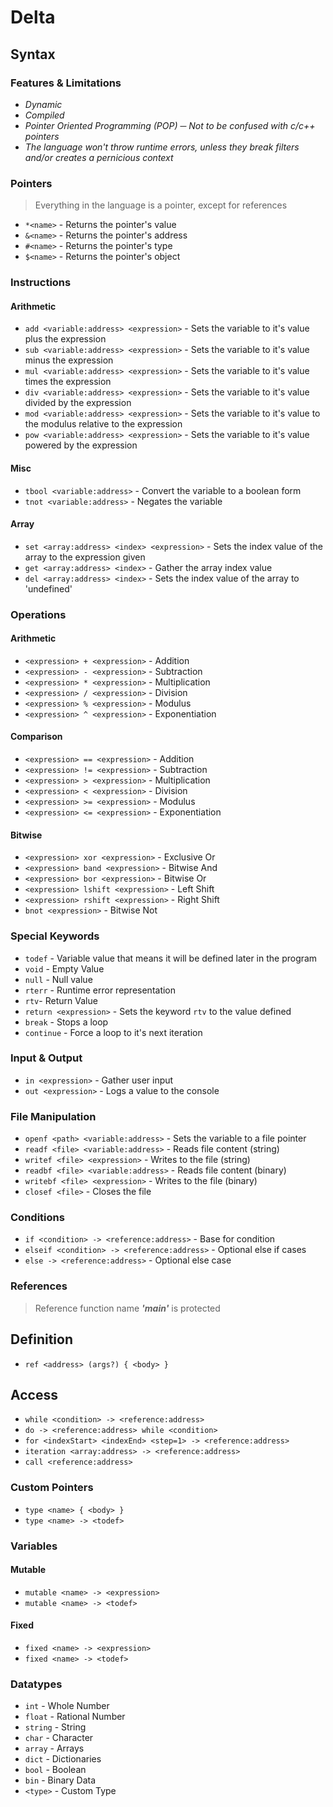 # Delta

## Syntax
### Features & Limitations
* *Dynamic*
* *Compiled*
* *Pointer Oriented Programming (POP) ─ Not to be confused with c/c++ pointers*
* *The language won't throw runtime errors, unless they break filters and/or creates a pernicious context*

### Pointers
> Everything in the language is a pointer, except for references
* `*<name>` - Returns the pointer's value
* `&<name>` - Returns the pointer's address
* `#<name>` - Returns the pointer's type
* `$<name>` - Returns the pointer's object

### Instructions
#### Arithmetic
* `add <variable:address> <expression>` - Sets the variable to it's value plus the expression
* `sub <variable:address> <expression>` - Sets the variable to it's value minus the expression
* `mul <variable:address> <expression>` - Sets the variable to it's value times the expression
* `div <variable:address> <expression>` - Sets the variable to it's value divided by the expression
* `mod <variable:address> <expression>` - Sets the variable to it's value to the modulus relative to the expression
* `pow <variable:address> <expression>` - Sets the variable to it's value powered by the expression
#### Misc
* `tbool <variable:address>` - Convert the variable to a boolean form
* `tnot <variable:address>` - Negates the variable
#### Array
* `set <array:address> <index> <expression>` - Sets the index value of the array to the expression given
* `get <array:address> <index>` - Gather the array index value
* `del <array:address> <index>` - Sets the index value of the array to 'undefined'

### Operations

#### Arithmetic
* `<expression> + <expression>` - Addition
* `<expression> - <expression>` - Subtraction
* `<expression> * <expression>` - Multiplication
* `<expression> / <expression>` - Division
* `<expression> % <expression>` - Modulus
* `<expression> ^ <expression>` - Exponentiation

#### Comparison
* `<expression> == <expression>` - Addition
* `<expression> != <expression>` - Subtraction
* `<expression> > <expression>` - Multiplication
* `<expression> < <expression>` - Division
* `<expression> >= <expression>` - Modulus
* `<expression> <= <expression>` - Exponentiation

#### Bitwise
* `<expression> xor <expression>` - Exclusive Or
* `<expression> band <expression>` - Bitwise And
* `<expression> bor <expression>` - Bitwise Or
* `<expression> lshift <expression>` - Left Shift
* `<expression> rshift <expression>` - Right Shift
* `bnot <expression>` - Bitwise Not

### Special Keywords
* `todef` - Variable value that means it will be defined later in the program
* `void` - Empty Value
* `null` - Null value
* `rterr` - Runtime error representation 
* `rtv`- Return Value
* `return <expression>` - Sets the keyword `rtv` to the value defined
* `break` - Stops a loop
* `continue` - Force a loop to it's next iteration

### Input & Output
* `in <expression>` - Gather user input
* `out <expression>` - Logs a value to the console

### File Manipulation
* `openf <path> <variable:address>` - Sets the variable to a file pointer
* `readf <file> <variable:address>` - Reads file content (string)
* `writef <file> <expression>` - Writes to the file (string)
* `readbf <file> <variable:address>` - Reads file content (binary)
* `writebf <file> <expression>` - Writes to the file (binary)
* `closef <file>` - Closes the file

### Conditions
* `if <condition> -> <reference:address>` - Base for condition
* `elseif <condition> -> <reference:address>` - Optional else if cases
* `else -> <reference:address>` - Optional else case

### References
> Reference function name ***'main'*** is protected
## Definition
* `ref <address> (args?) { <body> }`
## Access
* `while <condition> -> <reference:address>`
* `do -> <reference:address> while <condition>`
* `for <indexStart> <indexEnd> <step=1> -> <reference:address>`
* `iteration <array:address> -> <reference:address>`
* `call <reference:address>`

### Custom Pointers
* `type <name> { <body> }`
* `type <name> -> <todef>`

### Variables
#### Mutable
* `mutable <name> -> <expression>`
* `mutable <name> -> <todef>`
#### Fixed
* `fixed <name> -> <expression>`
* `fixed <name> -> <todef>`

### Datatypes
* `int` - Whole Number
* `float` - Rational Number
* `string` - String
* `char` - Character
* `array` - Arrays
* `dict` - Dictionaries
* `bool` - Boolean
* `bin` - Binary Data
* `<type>` - Custom Type
